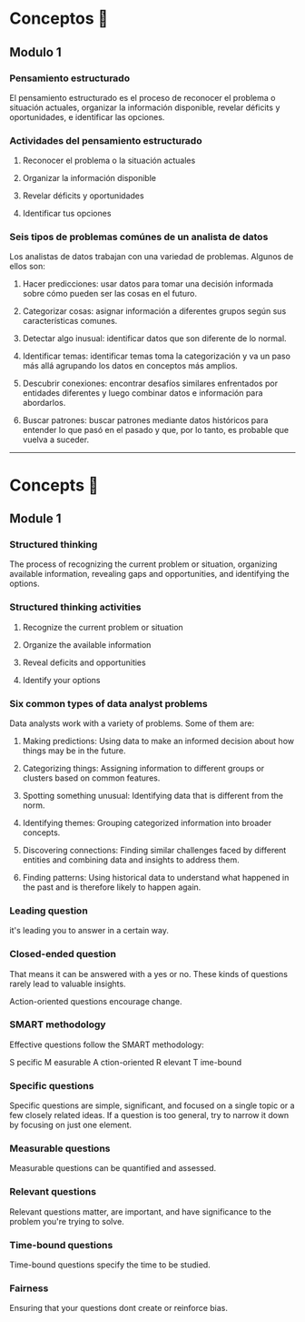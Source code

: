 # Conceptos 💬

## Modulo 1

### Pensamiento estructurado

El pensamiento estructurado es el proceso de reconocer el problema o situación actuales, organizar la información disponible, revelar déficits y oportunidades, e identificar las opciones.

### Actividades del pensamiento estructurado

1. Reconocer el problema o la situación actuales

2. Organizar la información disponible 

3. Revelar déficits y oportunidades

4. Identificar tus opciones

### Seis tipos de problemas comúnes de un analista de datos

Los analistas de datos trabajan con una variedad de problemas. Algunos de ellos son:

1. Hacer predicciones: usar datos para tomar una decisión informada sobre cómo pueden ser las cosas en el futuro. 

2. Categorizar cosas: asignar información a diferentes grupos según sus características comunes. 

3. Detectar algo inusual: identificar datos que son diferente de lo normal. 

4. Identificar temas: identificar temas toma la categorización y va un paso más allá agrupando los datos en conceptos más amplios. 

5. Descubrir conexiones: encontrar desafíos similares enfrentados por entidades diferentes y luego combinar datos e información para abordarlos.

6. Buscar patrones: buscar patrones mediante datos históricos para entender lo que pasó en el pasado y que, por lo tanto, es probable que vuelva a suceder. 















































---

# Concepts 💬

## Module 1

### Structured thinking

The process of recognizing the current problem or situation, organizing available information, revealing gaps and opportunities, and identifying the options.

### Structured thinking activities

1. Recognize the current problem or situation

2. Organize the available information

3. Reveal deficits and opportunities

4. Identify your options

### Six common types of data analyst problems

Data analysts work with a variety of problems. Some of them are:

1. Making predictions: Using data to make an informed decision about how things may be in the future.

2. Categorizing things: Assigning information to different groups or clusters based on common features.

3. Spotting something unusual: Identifying data that is different from the norm.

4. Identifying themes: Grouping categorized information into broader concepts.

5. Discovering connections: Finding similar challenges faced by different entities and combining data and insights to address them.

6. Finding patterns: Using historical data to understand what happened in the past and is therefore likely to happen again.

### Leading question

it's leading you to answer in a certain way.

### Closed-ended question

That means it can be answered with a yes or no. These kinds of questions rarely lead to valuable insights.

Action-oriented questions encourage change.

### SMART methodology

Effective questions follow the SMART methodology:

S pecific
M easurable
A ction-oriented R elevant
T ime-bound

### Specific questions

Specific questions are simple, significant, and focused on a single topic or a few closely related ideas.
If a question is too general, try to narrow it down by focusing on just one element.

### Measurable questions 

Measurable questions can be quantified and assessed.

### Relevant questions

Relevant questions matter, are important, and have significance to the problem you're trying to solve.

### Time-bound questions

Time-bound questions specify the time to be studied.

### Fairness

Ensuring that your questions dont create or reinforce bias.
